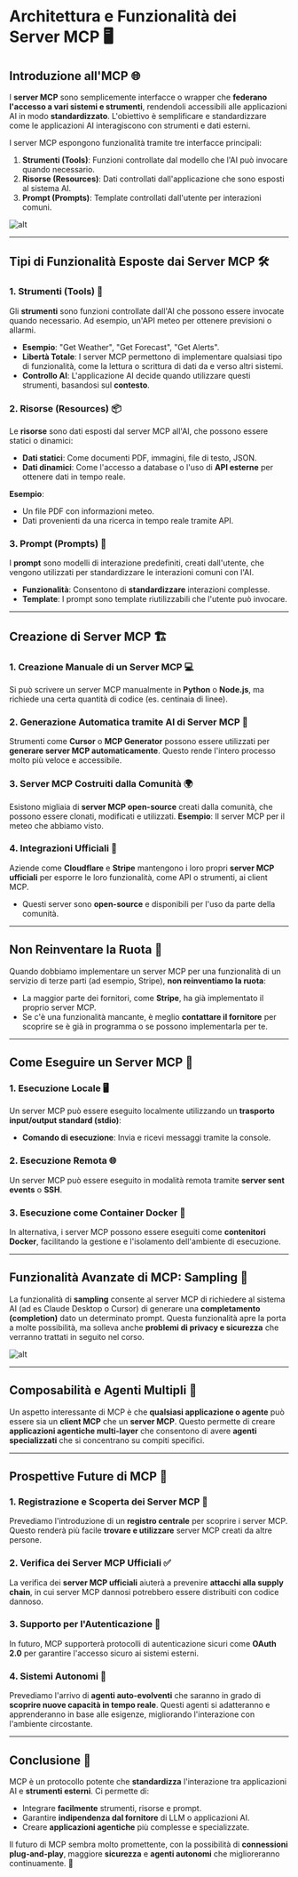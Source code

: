 # Architettura e Funzionalità dei Server MCP 🖥️

## Introduzione all'MCP 🌐

I **server MCP** sono semplicemente interfacce o wrapper che **federano l'accesso a vari sistemi e strumenti**, rendendoli accessibili alle applicazioni AI in modo **standardizzato**. L'obiettivo è semplificare e standardizzare come le applicazioni AI interagiscono con strumenti e dati esterni.

I server MCP espongono funzionalità tramite tre interfacce principali:

1. **Strumenti (Tools)**: Funzioni controllate dal modello che l'AI può invocare quando necessario.
2. **Risorse (Resources)**: Dati controllati dall'applicazione che sono esposti al sistema AI.
3. **Prompt (Prompts)**: Template controllati dall'utente per interazioni comuni.


![alt](../images/mcp_servers_1.png)

---

## Tipi di Funzionalità Esposte dai Server MCP 🛠️

### 1. **Strumenti (Tools)** 🔧

Gli **strumenti** sono funzioni controllate dall'AI che possono essere invocate quando necessario. Ad esempio, un'API meteo per ottenere previsioni o allarmi.

* **Esempio**: "Get Weather", "Get Forecast", "Get Alerts".
* **Libertà Totale**: I server MCP permettono di implementare qualsiasi tipo di funzionalità, come la lettura o scrittura di dati da e verso altri sistemi.
* **Controllo AI**: L'applicazione AI decide quando utilizzare questi strumenti, basandosi sul **contesto**.

### 2. **Risorse (Resources)** 📦

Le **risorse** sono dati esposti dal server MCP all'AI, che possono essere statici o dinamici:

* **Dati statici**: Come documenti PDF, immagini, file di testo, JSON.
* **Dati dinamici**: Come l'accesso a database o l'uso di **API esterne** per ottenere dati in tempo reale.

**Esempio**:

* Un file PDF con informazioni meteo.
* Dati provenienti da una ricerca in tempo reale tramite API.

### 3. **Prompt (Prompts)** 📝

I **prompt** sono modelli di interazione predefiniti, creati dall'utente, che vengono utilizzati per standardizzare le interazioni comuni con l'AI.

* **Funzionalità**: Consentono di **standardizzare** interazioni complesse.
* **Template**: I prompt sono template riutilizzabili che l'utente può invocare.

---

## Creazione di Server MCP 🏗️

### 1. **Creazione Manuale di un Server MCP** 💻

Si può scrivere un server MCP manualmente in **Python** o **Node.js**, ma richiede una certa quantità di codice (es. centinaia di linee).

### 2. **Generazione Automatica tramite AI di Server MCP** 🤖

Strumenti come **Cursor** o **MCP Generator** possono essere utilizzati per **generare server MCP automaticamente**. Questo rende l'intero processo molto più veloce e accessibile.

### 3. **Server MCP Costruiti dalla Comunità** 🌍

Esistono migliaia di **server MCP open-source** creati dalla comunità, che possono essere clonati, modificati e utilizzati. **Esempio**: Il server MCP per il meteo che abbiamo visto.

### 4. **Integrazioni Ufficiali** 🏢

Aziende come **Cloudflare** e **Stripe** mantengono i loro propri **server MCP ufficiali** per esporre le loro funzionalità, come API o strumenti, ai client MCP.

* Questi server sono **open-source** e disponibili per l'uso da parte della comunità.

---

## Non Reinventare la Ruota 🔄

Quando dobbiamo implementare un server MCP per una funzionalità di un servizio di terze parti (ad esempio, Stripe), **non reinventiamo la ruota**:

* La maggior parte dei fornitori, come **Stripe**, ha già implementato il proprio server MCP.
* Se c'è una funzionalità mancante, è meglio **contattare il fornitore** per scoprire se è già in programma o se possono implementarla per te.

---

## Come Eseguire un Server MCP 🚀

### 1. **Esecuzione Locale** 🖥️

Un server MCP può essere eseguito localmente utilizzando un **trasporto input/output standard (stdio)**:

* **Comando di esecuzione**: Invia e ricevi messaggi tramite la console.

### 2. **Esecuzione Remota** 🌐

Un server MCP può essere eseguito in modalità remota tramite **server sent events** o **SSH**.

### 3. **Esecuzione come Container Docker** 🐳

In alternativa, i server MCP possono essere eseguiti come **contenitori Docker**, facilitando la gestione e l'isolamento dell'ambiente di esecuzione.

---

## Funzionalità Avanzate di MCP: Sampling 🧠

La funzionalità di **sampling** consente al server MCP di richiedere al sistema AI (ad es Claude Desktop o Cursor) di generare una **completamento (completion)** dato un determinato prompt. Questa funzionalità apre la porta a molte possibilità, ma solleva anche **problemi di privacy e sicurezza** che verranno trattati in seguito nel corso.

![alt](../images/mcp_servers_2.png)

---

## Composabilità e Agenti Multipli 🔄

Un aspetto interessante di MCP è che **qualsiasi applicazione o agente** può essere sia un **client MCP** che un **server MCP**. Questo permette di creare **applicazioni agentiche multi-layer** che consentono di avere **agenti specializzati** che si concentrano su compiti specifici.

---

## Prospettive Future di MCP 🔮

### 1. **Registrazione e Scoperta dei Server MCP** 📜

Prevediamo l'introduzione di un **registro centrale** per scoprire i server MCP. Questo renderà più facile **trovare e utilizzare** server MCP creati da altre persone.

### 2. **Verifica dei Server MCP Ufficiali** ✅

La verifica dei **server MCP ufficiali** aiuterà a prevenire **attacchi alla supply chain**, in cui server MCP dannosi potrebbero essere distribuiti con codice dannoso.

### 3. **Supporto per l'Autenticazione** 🔐

In futuro, MCP supporterà protocolli di autenticazione sicuri come **OAuth 2.0** per garantire l'accesso sicuro ai sistemi esterni.

### 4. **Sistemi Autonomi** 🤖

Prevediamo l'arrivo di **agenti auto-evolventi** che saranno in grado di **scoprire nuove capacità in tempo reale**. Questi agenti si adatteranno e apprenderanno in base alle esigenze, migliorando l'interazione con l'ambiente circostante.

---

## Conclusione 🎯

MCP è un protocollo potente che **standardizza** l'interazione tra applicazioni AI e **strumenti esterni**. Ci permette di:

* Integrare **facilmente** strumenti, risorse e prompt.
* Garantire **indipendenza dal fornitore** di LLM o applicazioni AI.
* Creare **applicazioni agentiche** più complesse e specializzate.

Il futuro di MCP sembra molto promettente, con la possibilità di **connessioni plug-and-play**, maggiore **sicurezza** e **agenti autonomi** che miglioreranno continuamente. 🚀

